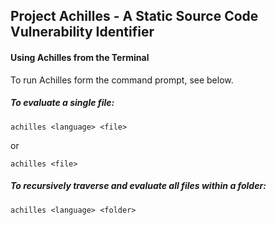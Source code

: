 ## Project Achilles - A Static Source Code Vulnerability Identifier

#### Using Achilles from the Terminal
To run Achilles form the command prompt, see below.

##### To evaluate a single file:
```
achilles <language> <file>
```
or
```
achilles <file>
```
##### To recursively traverse and evaluate all files within a folder:
```
achilles <language> <folder>
```
